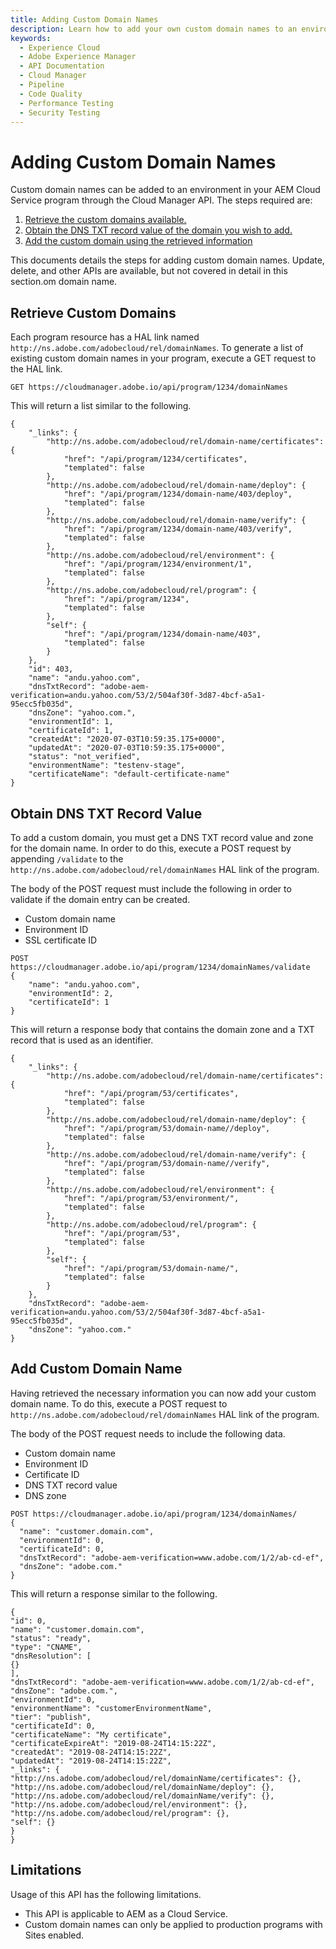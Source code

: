 ```yaml
---
title: Adding Custom Domain Names
description: Learn how to add your own custom domain names to an environment.
keywords:
  - Experience Cloud
  - Adobe Experience Manager
  - API Documentation
  - Cloud Manager
  - Pipeline
  - Code Quality
  - Performance Testing
  - Security Testing
---
```


# Adding Custom Domain Names

Custom domain names can be added to an environment in your AEM Cloud Service program through the Cloud Manager API. The steps required are:

1. [Retrieve the custom domains available.](#Retrieve-Custom-Domains)
1. [Obtain the DNS TXT record value of the domain you wish to add.](#Obtain-DNS-TXT-Record-Value)
1. [Add the custom domain using the retrieved information](#Add-Custom-Domain-Name)

This documents details the steps for adding custom domain names. Update, delete, and other APIs are available, but not covered in detail in this section.om domain name.

## Retrieve Custom Domains

Each program resource has a HAL link named `http://ns.adobe.com/adobecloud/rel/domainNames`. To generate a list of existing custom domain names in your program, execute a GET request to the HAL link.

```shell
GET https://cloudmanager.adobe.io/api/program/1234/domainNames
```

This will return a list similar to the following.

```text
{
    "_links": {
        "http://ns.adobe.com/adobecloud/rel/domain-name/certificates": {
            "href": "/api/program/1234/certificates",
            "templated": false
        },
        "http://ns.adobe.com/adobecloud/rel/domain-name/deploy": {
            "href": "/api/program/1234/domain-name/403/deploy",
            "templated": false
        },
        "http://ns.adobe.com/adobecloud/rel/domain-name/verify": {
            "href": "/api/program/1234/domain-name/403/verify",
            "templated": false
        },
        "http://ns.adobe.com/adobecloud/rel/environment": {
            "href": "/api/program/1234/environment/1",
            "templated": false
        },
        "http://ns.adobe.com/adobecloud/rel/program": {
            "href": "/api/program/1234",
            "templated": false
        },
        "self": {
            "href": "/api/program/1234/domain-name/403",
            "templated": false
        }
    },
    "id": 403,
    "name": "andu.yahoo.com",
    "dnsTxtRecord": "adobe-aem-verification=andu.yahoo.com/53/2/504af30f-3d87-4bcf-a5a1-95ecc5fb035d",
    "dnsZone": "yahoo.com.",
    "environmentId": 1,
    "certificateId": 1,
    "createdAt": "2020-07-03T10:59:35.175+0000",
    "updatedAt": "2020-07-03T10:59:35.175+0000",
    "status": "not_verified",
    "environmentName": "testenv-stage",
    "certificateName": "default-certificate-name"
}
```

## Obtain DNS TXT Record Value

To add a custom domain, you must get a DNS TXT record value and zone for the domain name. In order to do this, execute a POST request by appending `/validate` to the `http://ns.adobe.com/adobecloud/rel/domainNames` HAL link of the program.

The body of the POST request must include the following in order to validate if the domain entry can be created.

* Custom domain name 
* Environment ID
* SSL certificate ID

```shell
POST https://cloudmanager.adobe.io/api/program/1234/domainNames/validate
{
    "name": "andu.yahoo.com",
    "environmentId": 2,
    "certificateId": 1
}
```

This will return a response body that contains the domain zone and a TXT record that is used as an identifier.

```text
{
    "_links": {
        "http://ns.adobe.com/adobecloud/rel/domain-name/certificates": {
            "href": "/api/program/53/certificates",
            "templated": false
        },
        "http://ns.adobe.com/adobecloud/rel/domain-name/deploy": {
            "href": "/api/program/53/domain-name//deploy",
            "templated": false
        },
        "http://ns.adobe.com/adobecloud/rel/domain-name/verify": {
            "href": "/api/program/53/domain-name//verify",
            "templated": false
        },
        "http://ns.adobe.com/adobecloud/rel/environment": {
            "href": "/api/program/53/environment/",
            "templated": false
        },
        "http://ns.adobe.com/adobecloud/rel/program": {
            "href": "/api/program/53",
            "templated": false
        },
        "self": {
            "href": "/api/program/53/domain-name/",
            "templated": false
        }
    },
    "dnsTxtRecord": "adobe-aem-verification=andu.yahoo.com/53/2/504af30f-3d87-4bcf-a5a1-95ecc5fb035d",
    "dnsZone": "yahoo.com."
}
```

## Add Custom Domain Name

Having retrieved the necessary information you can now add your custom domain name. To do this, execute a POST request to `http://ns.adobe.com/adobecloud/rel/domainNames` HAL link of the program. 

The body of the POST request needs to include the following data.

* Custom domain name
* Environment ID
* Certificate ID
* DNS TXT record value
* DNS zone

```shell
POST https://cloudmanager.adobe.io/api/program/1234/domainNames/
{
  "name": "customer.domain.com",
  "environmentId": 0,
  "certificateId": 0,
  "dnsTxtRecord": "adobe-aem-verification=www.adobe.com/1/2/ab-cd-ef",
  "dnsZone": "adobe.com."
}
```

This will return a response similar to the following.

```text
{
"id": 0,
"name": "customer.domain.com",
"status": "ready",
"type": "CNAME",
"dnsResolution": [
{}
],
"dnsTxtRecord": "adobe-aem-verification=www.adobe.com/1/2/ab-cd-ef",
"dnsZone": "adobe.com.",
"environmentId": 0,
"environmentName": "customerEnvironmentName",
"tier": "publish",
"certificateId": 0,
"certificateName": "My certificate",
"certificateExpireAt": "2019-08-24T14:15:22Z",
"createdAt": "2019-08-24T14:15:22Z",
"updatedAt": "2019-08-24T14:15:22Z",
"_links": {
"http://ns.adobe.com/adobecloud/rel/domainName/certificates": {},
"http://ns.adobe.com/adobecloud/rel/domainName/deploy": {},
"http://ns.adobe.com/adobecloud/rel/domainName/verify": {},
"http://ns.adobe.com/adobecloud/rel/environment": {},
"http://ns.adobe.com/adobecloud/rel/program": {},
"self": {}
}
}
```

## Limitations

Usage of this API has the following limitations.

* This API is applicable to AEM as a Cloud Service. 
* Custom domain names can only be applied to production programs with Sites enabled.
